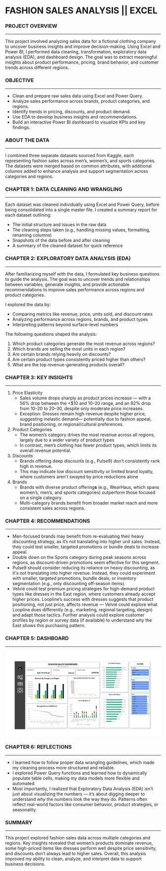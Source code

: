 # FASHION SALES ANALYSIS || EXCEL

### PROJECT OVERVIEW

---

This project involved analyzing sales data for a fictional clothing company to uncover business insights and improve decision-making. Using Excel and Power BI, I performed data cleaning, transformation, exploratory data analysis (EDA), and dashboard design. The goal was to extract meaningful insights about product performance, pricing, brand behavior, and customer trends across different regions.

### OBJECTIVE

---

- Clean and prepare raw sales data using Excel and Power Query.
- Analyze sales performance across brands, product categories, and regions.
- Identify trends in pricing, discounts, and product demand.
- Use EDA to develop business insights and recommendations.
- Build an interactive Power BI dashboard to visualize KPIs and key findings.

### ABOUT THE DATA

---

I combined three separate datasets sourced from Kaggle, each representing fashion sales across men’s, women’s, and sports categories. The datasets were merged based on common attributes, with additional columns added to enhance analysis and support segmentation across categories and regions.

### CHAPTER 1: DATA CLEANING AND WRANGLING

---

Each dataset was cleaned individually using Excel and Power Query, before being consolidated into a single master file. I created a summary report for each dataset outlining:

- The initial structure and issues in the raw data
- The cleaning steps taken (e.g., handling missing values, formatting, renaming columns)
- Snapshots of the data before and after cleaning
- A summary of the cleaned dataset for quick reference

### CHAPTER 2: EXPLORATORY DATA ANALYSIS (EDA)

---

After familiarizing myself with the data, I formulated key business questions to guide the analysis. The goal was to uncover trends and relationships between variables, generate insights, and provide actionable recommendations to improve sales performance across regions and product categories.

I explored the data by:

- Comparing metrics like revenue, price, units sold, and discount rates
- Analyzing performance across regions, brands, and product types
- Interpreting patterns beyond surface-level numbers

The following questions shaped the analysis:

1. Which product categories generate the most revenue across regions?
2. Which brands are selling the most units in each region?
3. Are certain brands relying heavily on discounts?
4. Are certain product types consistently priced higher than others?
5. What are the top revenue-generating products overall?

### CHAPTER 3: KEY INSIGHTS

---

1. Price Elasticity
    - Sales volume drops sharply as product prices increase — with a 56% drop between the <$10 and $10–$20 range, and an 82% drop from $10–$20 to $20–$30, despite only moderate price increases.
    - Exception: Dresses remain high-revenue despite higher price, suggesting inelastic demand— potentially due to fashion appeal, brand positioning, or regional/cultural preferences.
2. Product Categories
    - The women’s category drives the most revenue across all regions, largely due to a wider variety of product types
    - In contrast, men’s clothing has fewer product types, which limits its overall revenue potential.
3. Discounts
    - Brands offering deep discounts (e.g., Pulse9) don’t consistently rank high in revenue.
    - This may indicate low discount sensitivity or limited brand loyalty, where customers aren't swayed by price reductions alone
4. Brands
    - Brands with diverse product offering**s** (e.g., WearHaus, which spans women’s, men’s, and sports categories) outperform those focused on a single category.
    - Multi-category brands benefit from broader market reach and more consistent sales across regions.

### CHAPTER 4: RECOMMENDATIONS

---

- Men-focused brands may benefit from re-evaluating their heavy discounting strategy, as it’s not translating into higher unit sales. Instead, they could test smaller, targeted promotions or bundle deals to increase appeal.
- Double down on the Sports category during peak seasons across regions, as discount-driven promotions seem effective for this segment.
- Pulse9 should consider reducing its reliance on heavy discounting, as it's not translating into higher revenue. Instead, they could experiment with smaller, targeted promotions, bundle deals, or inventory segmentation (e.g., only discounting off-season items).
- Velvié could test premium pricing strategies for high-demand product types like dresses in the East region, where customers already accept higher prices. Loopline’s success with dresses suggests that product positioning, not just price, affects revenue — Velvié could explore what Loopline does differently (e.g., marketing, regional targeting, design) and adapt those tactics. Further analysis could explore customer profiles by region or survey data (if available) to understand *why* the East shows this purchasing pattern.

### CHAPTER 5: DASHBOARD

---

![Project_Dashboard_page-0001.jpg](exploratory_data_analysis/Project_Dashboard_page-0001.jpg)

### CHAPTER 6: REFLECTIONS

---

- I learned how to follow proper data wrangling guidelines, which made my cleaning process more structured and reliable.
- I explored Power Query functions and learned how to dynamically populate table cells, making my data models more flexible and automated.
- Most importantly, I realized that Exploratory Data Analysis (EDA) isn’t just about visualizing the numbers — it’s about digging deeper to understand *why* the numbers look the way they do. Patterns often reflect real-world factors like consumer behavior, product strategies, or seasonality.

### SUMMARY

---

This project explored fashion sales data across multiple categories and regions. Key insights revealed that women’s products dominate revenue, some high-priced items like dresses perform well despite price sensitivity, and discounts don’t always lead to higher sales. Overall, this analysis improved my ability to clean, analyze, and interpret data to support business decisions.
